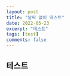 ```yaml
---
layout: post
title: "날짜 없이 테스트"
date: 2022-05-23
excerpt: "테스트"
tags: [test]
comments: false
---
```


## 테스트
